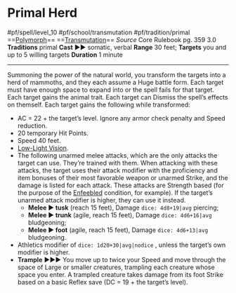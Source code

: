 # Primal Herd
#pf/spell/level_10 #pf/school/transmutation #pf/tradition/primal
==[Polymorph](../../../Traits/Polymorph.md)== ==[Transmutation](../../../Traits/Transmutation.md)==
*Source* Core Rulebook pg. 359 3.0
**Traditions** primal
**Cast** ►► somatic, verbal
**Range** 30 feet; **Targets** you and up to 5 willing targets
**Duration** 1 minute

---
Summoning the power of the natural world, you transform the targets into a herd of mammoths, and they each assume a Huge battle form. Each target must have enough space to expand into or the spell fails for that target. Each target gains the animal trait. Each target can Dismiss the spell’s effects on themself. Each target gains the following while transformed:

- AC = 22 + the target’s level. Ignore any armor check penalty and Speed reduction.
- 20 temporary Hit Points.
- Speed 40 feet.
- [Low-Light Vision](../../../Bestiary/Abilities/Low-Light%20Vision.md).
- The following unarmed melee attacks, which are the only attacks the target can use. They’re trained with them. When attacking with these attacks, the target uses their attack modifier with the proficiency and item bonuses of their most favorable weapon or unarmed Strike, and the damage is listed for each attack. These attacks are Strength based (for the purpose of the [Enfeebled](../../../Conditions/Enfeebled.md) condition, for example). If the target’s unarmed attack modifier is higher, they can use it instead. 
	- **Melee ► tusk** (reach 15 feet), Damage `dice: 4d8+19|avg` piercing; 
	- **Melee ► trunk** (agile, reach 15 feet), Damage `dice: 4d6+16|avg` bludgeoning; 
	- **Melee ► foot** (agile, reach 15 feet), Damage `dice: 4d6+13|avg` bludgeoning.
- Athletics modifier of `dice: 1d20+30|avg|nodice` , unless the target’s own modifier is higher.
- **Trample** ►►► You move up to twice your Speed and move through the space of Large or smaller creatures, trampling each creature whose space you enter. A trampled creature takes damage from its foot Strike based on a basic Reflex save (DC = 19 + the target’s level).
